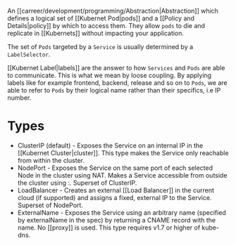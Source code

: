 An [[carreer/development/programming/Abstraction|Abstraction]] which defines a logical set of [[Kubernet Pod|pods]] and a [[Policy and Details|policy]] by which to access them. They allow `pods` to die and replicate in [[Kubernets]] without impacting your application.

The set of `Pods` targeted by a `Service` is usually determined by a `LabelSelector`.

[[Kubernet Label|labels]] are the answer to how `Services` and `Pods` are able to communicate. This is what we mean by loose coupling. By applying labels like for example frontend, backend, release and so on to `Pods`, we are able to refer to `Pods` by their logical name rather than their specifics, i.e IP number.

# Types

- ClusterIP (default) - Exposes the Service on an internal IP in the [[Kubernet Cluster|cluster]]. This type makes the Service only reachable from within the cluster.
- NodePort - Exposes the Service on the same port of each selected Node in the cluster using NAT. Makes a Service accessible from outside the cluster using :. Superset of ClusterIP.
- LoadBalancer - Creates an external [[Load Balancer]] in the current cloud (if supported) and assigns a fixed, external IP to the Service. Superset of NodePort.
- ExternalName - Exposes the Service using an arbitrary name (specified by externalName in the spec) by returning a CNAME record with the name. No [[proxy]] is used. This type requires v1.7 or higher of kube-dns.
